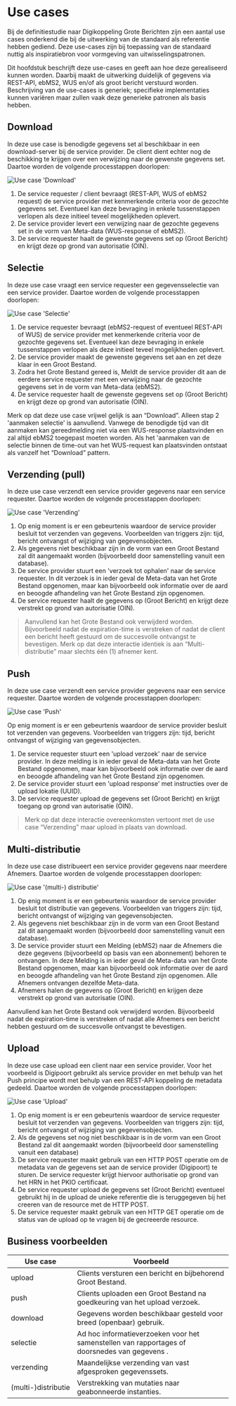 # Use cases

Bij de definitiestudie naar Digikoppeling Grote Berichten zijn een aantal use cases onderkend die bij de uitwerking van de standaard als referentie hebben gediend. Deze use-cases zijn bij toepassing van de standaard nuttig als inspiratiebron voor vormgeving van uitwisselingspatronen.

Dit hoofdstuk beschrijft deze use-cases en geeft aan hoe deze gerealiseerd kunnen worden. Daarbij maakt de uitwerking duidelijk of gegevens via REST-API, ebMS2, WUS en/of als groot bericht verstuurd worden. Beschrijving van de use-cases is generiek; specifieke implementaties kunnen variëren maar zullen vaak deze generieke patronen als basis hebben.

## Download

In deze use case is benodigde gegevens set al beschikbaar in een download-server bij de service provider. De client dient echter nog de beschikking te krijgen over een verwijzing naar de gewenste gegevens set. Daartoe worden de volgende processtappen doorlopen:

![Use case 'Download'](media/use_case_download.svg "Use case 'Download'")

1. De service requester / client bevraagt (REST-API, WUS of ebMS2 request) de service provider met kenmerkende criteria voor de gezochte gegevens set. Eventueel kan deze bevraging in enkele tussenstappen verlopen als deze initieel teveel mogelijkheden oplevert.
2. De service provider levert een verwijzing naar de gezochte gegevens set in de vorm van Meta-data (WUS-response of ebMS2).
3. De service requester haalt de gewenste gegevens set op (Groot Bericht) en krijgt deze op grond van autorisatie (OIN).

## Selectie

In deze use case vraagt een service requester een gegevensselectie van een service provider. Daartoe worden de volgende processtappen doorlopen:

![Use case 'Selectie'](media/use_case_selectie.svg "Use case 'Selectie'")

1. De service requester bevraagt (ebMS2-request of eventueel REST-API of WUS) de service provider met kenmerkende criteria voor de gezochte gegevens set. Eventueel kan deze bevraging in enkele tussenstappen verlopen als deze initieel teveel mogelijkheden oplevert.
1. De service provider maakt de gewenste gegevens set aan en zet deze klaar in een Groot Bestand.
1. Zodra het Grote Bestand gereed is, Meldt de service provider dit aan de eerdere service requester met een verwijzing naar de gezochte gegevens set in de vorm van Meta-data (ebMS2).
1. De service requester haalt de gewenste gegevens set op (Groot Bericht) en krijgt deze op grond van autorisatie (OIN).

Merk op dat deze use case vrijwel gelijk is aan “Download”. Alleen stap 2 'aanmaken selectie' is aanvullend. Vanwege de benodigde tijd van dit aanmaken kan gereedmelding niet via een WUS-response plaatsvinden en zal altijd ebMS2 toegepast moeten worden. Als het 'aanmaken van de selectie binnen de time-out van het WUS-request kan plaatsvinden ontstaat als vanzelf het “Download” pattern.

## Verzending (pull)

In deze use case verzendt een service provider gegevens naar een service requester. Daartoe worden de volgende processtappen doorlopen:

![Use case 'Verzending'](media/use_case_verzending.svg "Use case 'Verzending'")

1. Op enig moment is er een gebeurtenis waardoor de service provider besluit tot verzenden van gegevens. Voorbeelden van triggers zijn: tijd, bericht ontvangst of wijziging van gegevensobjecten.
2. Als gegevens niet beschikbaar zijn in de vorm van een Groot Bestand zal dit aangemaakt worden (bijvoorbeeld door samenstelling vanuit een database).
3. De service provider stuurt een 'verzoek tot ophalen' naar de service requester. In dit verzoek is in ieder geval de Meta-data van het Grote Bestand opgenomen, maar kan bijvoorbeeld ook informatie over de aard en beoogde afhandeling van het Grote Bestand zijn opgenomen.
4. De service requester haalt de gegevens op (Groot Bericht) en krijgt deze verstrekt op grond van autorisatie (OIN).

> Aanvullend kan het Grote Bestand ook verwijderd worden. Bijvoorbeeld nadat de expiration-time is verstreken of nadat de client een bericht heeft gestuurd om de succesvolle ontvangst te bevestigen. Merk op dat deze interactie identiek is aan “Multi-distributie” maar slechts één (1) afnemer kent.

## Push

In deze use case verzendt een service provider gegevens naar een service requester. Daartoe worden de volgende processtappen doorlopen:

![Use case 'Push'](media/use_case_push.svg "Use case 'Push'")

Op enig moment is er een gebeurtenis waardoor de service provider besluit tot verzenden van gegevens. Voorbeelden van triggers zijn: tijd, bericht ontvangst of wijziging van gegevensobjecten.
1. De service requester stuurt een 'upload verzoek' naar de service provider. In deze melding is in ieder geval de Meta-data van het Grote Bestand opgenomen, maar kan bijvoorbeeld ook informatie over de aard en beoogde afhandeling van het Grote Bestand zijn opgenomen.
2. De service provider stuurt een 'upload response' met instructies over de upload lokatie (UUID).
3. De service requester upload de gegevens set (Groot Bericht) en krijgt toegang op grond van autorisatie (OIN).

> Merk op dat deze interactie overeenkomsten vertoont met de use case “Verzending” maar upload in plaats van download.

## Multi-distributie

In deze use case distribueert een service provider gegevens naar meerdere Afnemers. Daartoe worden de volgende processtappen doorlopen:

![Use case '(multi-) distributie'](media/use_case_multidistributie.svg "Use case '(multi-) distributie'")

1. Op enig moment is er een gebeurtenis waardoor de service provider besluit tot distributie van gegevens. Voorbeelden van triggers zijn: tijd, bericht ontvangst of wijziging van gegevensobjecten.
1. Als gegevens niet beschikbaar zijn in de vorm van een Groot Bestand zal dit aangemaakt worden (bijvoorbeeld door samenstelling vanuit een database).
1. De service provider stuurt een Melding (ebMS2) naar de Afnemers die deze gegevens (bijvoorbeeld op basis van een abonnement) behoren te ontvangen. In deze Melding is in ieder geval de Meta-data van het Grote Bestand opgenomen, maar kan bijvoorbeeld ook informatie over de aard en beoogde afhandeling van het Grote Bestand zijn opgenomen. Alle Afnemers ontvangen dezelfde Meta-data.
1. Afnemers halen de gegevens op (Groot Bericht) en krijgen deze verstrekt op grond van autorisatie (OIN).

Aanvullend kan het Grote Bestand ook verwijderd worden. Bijvoorbeeld nadat de expiration-time is verstreken of nadat alle Afnemers een bericht hebben gestuurd om de succesvolle ontvangst te bevestigen.

## Upload

In deze use case upload een client naar een service provider. Voor het voorbeeld is Digipoort gebruikt als service provider en met behulp van het Push principe wordt met behulp van een REST-API koppeling de metadata gedeeld. Daartoe worden de volgende processtappen doorlopen:

![Use case 'Upload'](media/use_case_upload.svg "Use case 'Upload'")

1. Op enig moment is er een gebeurtenis waardoor de service requester besluit tot verzenden van gegevens. Voorbeelden van triggers zijn: tijd, bericht ontvangst of wijziging van gegevensobjecten.
2. Als de gegevens set nog niet beschikbaar is in de vorm van een Groot Bestand zal dit aangemaakt worden (bijvoorbeeld door samenstelling vanuit een database)
3. De service requester maakt gebruik van een HTTP POST operatie om de metadata van de gegevens set aan de service provider (Digipoort) te sturen. De service requester krijgt hiervoor authorisatie op grond van het HRN in het PKIO certificaat.
4. De service requester upload de gegevens set (Groot Bericht) eventueel gebruikt hij in de upload de unieke referentie die is teruggegeven bij het creeren van de resource met de HTTP POST.
5. De service requester maakt gebruik van een HTTP GET operatie om de status van de upload op te vragen bij de gecreeerde resource.

## Business voorbeelden

| **Use case**        | **Voorbeeld**                                                                                 |
| ------------------- |-----------------------------------------------------------------------------------------------|
| upload              | Clients versturen een bericht en bijbehorend Groot Bestand.                                   |
| push                | Clients uploaden een Groot Bestand na goedkeuring van het upload verzoek.                     |
| download            | Gegevens worden beschikbaar gesteld voor breed (openbaar) gebruik.                            |
| selectie            | Ad hoc informatieverzoeken voor het samenstellen van rapportages of doorsnedes van gegevens . |
| verzending          | Maandelijkse verzending van vast afgesproken gegevenssets.                                    |
| (multi-)distributie | Verstrekking van mutaties naar geabonneerde instanties.                                       |
